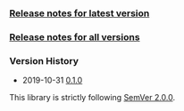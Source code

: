 ### [Release notes for latest version](latest.md)

### [Release notes for all versions](full.md)

### Version History

* 2019-10-31 [0.1.0](0.1.0.md)


This library is strictly following [SemVer 2.0.0](https://semver.org/spec/v2.0.0.html).